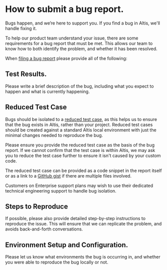 # How to submit a bug report.

Bugs happen, and we’re here to support you. If you find a bug in Altis, we'll handle fixing it.

To help our product team understand your issue, there are some requirements for a bug report that must be met. This allows our team to know how to both identify the problem, and whether it has been resolved.

When [filing a bug report](./getting-help-with-altis.md) please provide all of the following:

## Test Results.

Please write a brief description of the bug, including what you expect to happen and what is currently happening.

## Reduced Test Case

Bugs should be isolated to a [reduced test case](https://css-tricks.com/reduced-test-cases/), as this helps us to ensure that the bug exists in Altis, rather than your project. Reduced test cases should be created against a standard Altis local environment with just the minimal changes needed to reproduce the bug.

Please ensure you provide the reduced test case as the basis of the bug report. If we cannot confirm that the test case is within Altis, we may ask you to reduce the test case further to ensure it isn't caused by your custom code.

The reduced test case can be provided as a code snippet in the report itself or as a link to a [GitHub gist](https://gist.github.com/) if there are multiple files involved.

Customers on Enterprise support plans may wish to use their dedicated technical engineering support to handle bug isolation.

## Steps to Reproduce

If possible, please also provide detailed step-by-step instructions to reproduce the issue. This will ensure that we can replicate the problem, and avoids back-and-forth conversations.

## Environment Setup and Configuration.

Please let us know what environments the bug is occurring in, and whether you were able to reproduce the bug locally or not.

